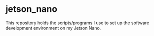 # jetson_nano
This repository holds the scripts/programs I use to set up the software development environment on my Jetson Nano.
